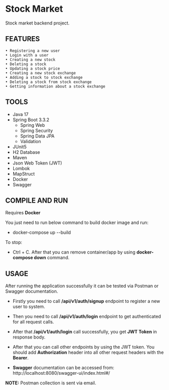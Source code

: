 # Stock Market
Stock market backend project.

## FEATURES
    • Registering a new user
    • Login with a user
    • Creating a new stock
    • Deleting a stock
    • Updating a stock price
    • Creating a new stock exchange
    • Adding a stock to stock exchange
    • Deleting a stock from stock exchange
    • Getting information about a stock exchange

## TOOLS
- Java 17
- Spring Boot 3.3.2
    - Spring Web
    - Spring Security
    - Spring Data JPA
    - Validation
- JUnit5
- H2 Database
- Maven
- Json Web Token (JWT)
- Lombok
- MapStruct
- Docker
- Swagger 

## COMPILE AND RUN

Requires **Docker**

You just need to run below command to build docker image and run:

- docker-compose up --build

To stop:

- Ctrl + C. After that you can remove container/app by using **docker-compose down** command.

## USAGE

After running the application successfully it can be tested via Postman or Swagger documentation.

- Firstly you need to call **/api/v1/auth/signup** endpoint to register a new user to system.

- Then you need to call **/api/v1/auth/login** endpoint to get authenticated for all request calls.

- After that **/api/v1/auth/login** call successfully, you get **JWT Token** in response body.

- After that you can call other endpoints by using the JWT token. You should add **Authorization** header into all other request headers with the **Bearer**.

- **Swagger** documentation can be accessed from: http://localhost:8080/swagger-ui/index.html#/


**NOTE:** Postman collection is sent via email.

